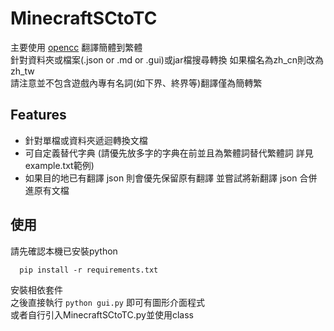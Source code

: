 <h1 class="code-line" data-line-start=0 data-line-end=1 ><a id="MinecraftSCtoTC_0"></a>MinecraftSCtoTC</h1>
<p class="has-line-data" data-line-start="2" data-line-end="5">主要使用 <a href="https://github.com/jamebal/jmal-cloud-view/blob/master/LICENSE">opencc</a> 翻譯簡體到繁體<br>
針對資料夾或檔案(.json or .md or .gui)或jar檔搜尋轉換 如果檔名為zh_cn則改為zh_tw<br>
請注意並不包含遊戲內專有名詞(如下界、終界等)翻譯僅為簡轉繁</p>
<h2 class="code-line" data-line-start=6 data-line-end=7 ><a id="Features_6"></a>Features</h2>
<ul>
<li class="has-line-data" data-line-start="7" data-line-end="8">針對單檔或資料夾遞迴轉換文檔</li>
<li class="has-line-data" data-line-start="8" data-line-end="9">可自定義替代字典 (請優先放多字的字典在前並且為繁體詞替代繁體詞 詳見 example.txt範例)</li>
<li class="has-line-data" data-line-start="9" data-line-end="11">如果目的地已有翻譯 json 則會優先保留原有翻譯 並嘗試將新翻譯 json 合併進原有文檔</li>
</ul>
<h2 class="code-line" data-line-start=11 data-line-end=12 ><a id="_11"></a>使用</h2>
<p class="has-line-data" data-line-start="13" data-line-end="14">請先確認本機已安裝python</p>
<pre><code class="has-line-data" data-line-start="16" data-line-end="18" class="language-python">  pip install -r requirements.txt
</code></pre>
<p class="has-line-data" data-line-start="19" data-line-end="22">安裝相依套件<br>
之後直接執行 <code>python gui.py</code> 即可有圖形介面程式<br>
或者自行引入MinecraftSCtoTC.py並使用class</p>
